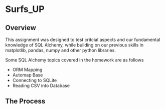 # Surfs_UP

## Overview

This assignment was designed to test critcial aspects and our fundamental knowledge of SQL Alchemy, while building on our previous skills in matplotlib, pandas, numpy and other python libraries.

Some SQL Alchemy topics covered in the homework are as follows
* ORM Mapping
* Automap Base
* Connecting to SQLite
* Reading CSV into Database

## The Process



